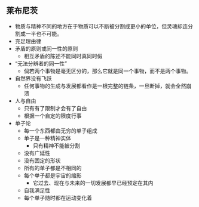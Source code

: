 ## 莱布尼茨
- 物质与精神不同的地方在于物质可以不断被分割成更小的单位，但灵魂却连分割成一半也不可能。
- 充足理由律
- 矛盾的原则或同一性的原则
	- 相互矛盾的陈述不能同时真同时假
- “无法分辨者的同一性”
	- 倘若两个事物是毫无区分的，那么它就是同一个事物，而不是两个事物。
- 自然界没有飞跃
	- 任何事物的生成与发展都看作是一根完整的链条，一旦断掉，就会全然崩溃
- 人与自由
	- 只有有了限制才会有了自由
	- 根据一个自定的限度行事
- 单子论
	- 每一个东西都由无穷的单子组成
	- 单子是一种精神实体
		- 只有精神不能被分割
	- 没有广延性
	- 没有固定的形状
	- 所有的单子都是不相同的
	- 每个单子都是宇宙的缩影
		- 它过去、现在与未来的一切发展都早已经预定在其内
	- 自我满足性
	- 每个单子随时都在运动变化着